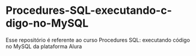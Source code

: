 # Procedures-SQL-executando-c-digo-no-MySQL
Esse repositório é referente ao curso Procedures SQL: executando código no MySQL da plataforma Alura
